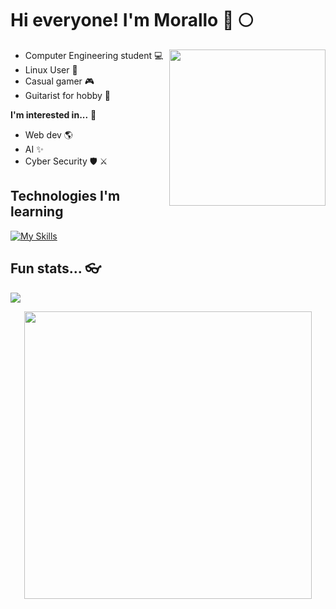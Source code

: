 # Hi everyone!  I'm Morallo 🌊 🌕

<a href="https://github.com/Morall0">
  <img align="right" height=250 src="https://avatars.githubusercontent.com/u/83356037?v=4" />
</a>

- Computer Engineering student    :computer:
- Linux User    :penguin:
- Casual gamer    :video_game:
- Guitarist for hobby    :guitar:

**I'm interested in...**     :thinking:
- Web dev    🌎
- AI    ✨
- Cyber Security    🛡️ ⚔️

## Technologies I'm learning
[![My Skills](https://skillicons.dev/icons?i=linux,c,git,github,vim,html,javascript,css,php,mysql,nodejs,angular,mongodb,firebase,svelte,java,python,bash,obsidian,vscode,docker,md,latex&perline=6)](https://skillicons.dev)

## Fun stats...   👓
<a href="https://github.com/anuraghazra/github-readme-stats">
  <img align="center" src="https://github-readme-stats.vercel.app/api/top-langs/?username=Morall0&hide=scss,css,less&langs_count=8&theme=onedark&hide_border=true&card_width=320" />
</a>

<p align="center">
  <img src="gif/bye.gif"  width="460" />
</p> 
